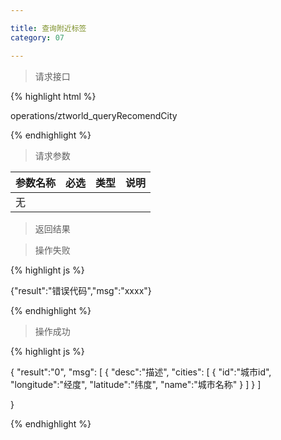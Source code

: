 ```yaml
---

title: 查询附近标签
category: 07

---
```


> 请求接口

{% highlight html %}

operations/ztworld_queryRecomendCity

{% endhighlight %}

> 请求参数

|参数名称			|必选		|类型		|说明									
|-------------------|:---------:|:---------:|--------------------------------------------
|无		            |           |           |


> 返回结果

> 操作失败

{% highlight js %}

{"result":"错误代码","msg":"xxxx"}

{% endhighlight %}

> 操作成功

{% highlight js %}

{
    "result":"0", 
	"msg":
	[
		{
			"desc":"描述",
			"cities":
			[
				{
			   		"id":"城市id",
			   		"longitude":"经度",
			   		"latitude":"纬度",
			   		"name":"城市名称"
			   	}
			]
		}
	]
    
}

{% endhighlight %}
